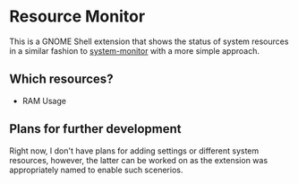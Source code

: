# Resource Monitor

This is a GNOME Shell extension that shows the status of system resources in a similar fashion to [system-monitor](git@github.com:paradoxxxzero/gnome-shell-system-monitor-applet.git) with a more simple approach.

## Which resources?

* RAM Usage

## Plans for further development

Right now, I don't have plans for adding settings or different system resources, however, the latter can be worked on as the extension was appropriately named to enable such scenerios. 
